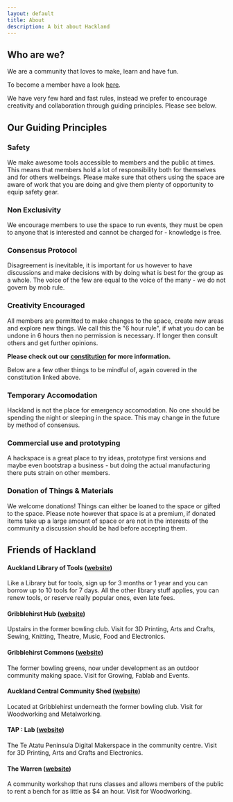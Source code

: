```yaml
---
layout: default
title: About
description: A bit about Hackland
---
```


## Who are we?

We are a community that loves to make, learn and have fun.

To become a member have a look [here](/join/).

We have very few hard and fast rules, instead we prefer to encourage creativity and collaboration through guiding principles. Please see below.

## Our Guiding Principles

### Safety

We make awesome tools accessible to members and the public at times. This means that members hold a lot of responsibility both for themselves and for others wellbeings. Please make sure that others using the space are aware of work that you are doing and give them plenty of opportunity to equip safety gear.

### Non Exclusivity

We encourage members to use the space to run events, they must be open to anyone that is interested and cannot be charged for - knowledge is free.

### Consensus Protocol

Disagreement is inevitable, it is important for us however to have discussions and make decisions with by doing what is best for the group as a whole. The voice of the few are equal to the voice of the many - we do not govern by mob rule.

### Creativity Encouraged

All members are permitted to make changes to the space, create new areas and explore new things. We call this the "6 hour rule", if what you do can be undone in 6 hours then no permission is necessary. If longer then consult others and get further opinions.

**Please check out our [constitution](https://github.com/HakLand/Constitution) for more information.**

Below are a few other things to be mindful of, again covered in the constitution linked above.


### Temporary Accomodation

Hackland is not the place for emergency accomodation. No one should be spending the night or sleeping in the space. This may change in the future by method of consensus.

### Commercial use and prototyping

A hackspace is a great place to try ideas, prototype first versions and maybe even bootstrap a business - but doing the actual manufacturing there puts strain on other members.

### Donation of Things & Materials

We welcome donations! Things can either be loaned to the space or gifted to the space. Please note however that space is at a premium, if donated items take up a large amount of space or are not in the interests of the community a discussion should be had before accepting them.


## Friends of Hackland

#### Auckland Library of Tools ([website](https://www.aucklandlibraryoftools.com/))

Like a Library but for tools, sign up for 3 months or 1 year and you can borrow up to 10 tools for 7 days. All the other library stuff applies, you can renew tools, or reserve really popular ones, even late fees.

#### Gribblehirst Hub ([website](https://ghub.nz/))

Upstairs in the former bowling club. Visit for 3D Printing, Arts and Crafts, Sewing, Knitting, Theatre, Music, Food and Electronics.

#### Gribblehirst Commons ([website](https://ghub.nz/))

The former bowling greens, now under development as an outdoor community making space. Visit for Growing, Fablab and Events.

#### Auckland Central Community Shed ([website](https://www.facebook.com/accshed/))

Located at Gribblehirst underneath the former bowling club. Visit for Woodworking and Metalworking.

#### TAP : Lab ([website](http://www.taplab.nz/))

The Te Atatu Peninsula Digital Makerspace in the community centre. Visit for 3D Printing, Arts and Crafts and Electronics.

#### The Warren ([website](https://www.thewarren.nz/))

A community workshop that runs classes and allows members of the public to rent a bench for as little as $4 an hour. Visit for Woodworking.